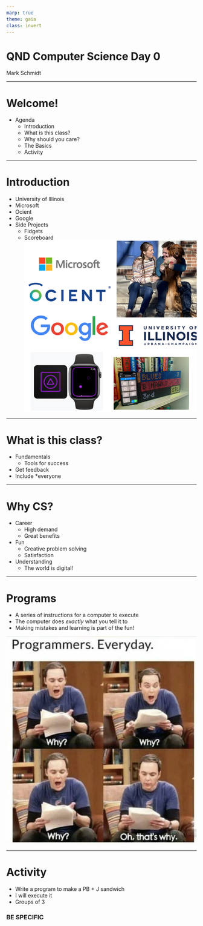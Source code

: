 ```yaml
---
marp: true
theme: gaia
class: invert
---
```


# QND Computer Science Day 0
Mark Schmidt

--- 

# Welcome!

- Agenda
    - Introduction
    - What is this class?
    - Why should you care?
    - The Basics
    - Activity

---

# Introduction

- University of Illinois
- Microsoft
- Ocient
- Google
- Side Projects
    - Fidgets
    - Scoreboard
![bg right w:500](../assets/collage.png)

---

# What is this class?

- Fundamentals
    - Tools for success
- Get feedback
- Include *everyone

<!-- -->
<!-- When I pitched this class, originally it was just for students who wished to learn about CS -->
---

# Why CS?

- Career
    - High demand
    - Great benefits
- Fun
    - Creative problem solving
    - Satisfaction
- Understanding
    - The world is digital!

<!-- -->
<!-- Even if you're not a computer person or a science person, you might find you enjoy the problem solving aspects! -->

---

# Programs

- A series of instructions for a computer to execute
- The computer does *exactly* what you tell it to
- Making mistakes and learning is part of the fun!


![bg right w:500](../assets/sheldon.png)

--- 

# Activity

- Write a program to make a PB + J sandwich
- I will execute it
- Groups of 3

### BE SPECIFIC